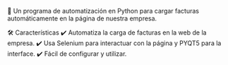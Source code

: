🚀 Un programa de automatización en Python para cargar facturas automáticamente en la página de nuestra empresa.

🛠 Características
✔ Automatiza la carga de facturas en la web de la empresa.
✔ Usa Selenium para interactuar con la página y PYQT5 para la interface.
✔ Fácil de configurar y utilizar.
